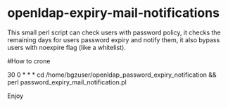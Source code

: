 # openldap-expiry-mail-notifications

This small perl script can check users with password policy, it checks the remaining days for users password expiry and notify them, it also bypass users with noexpire flag (like a whitelist).

#How to crone

30 0 * * * cd /home/bgzuser/openldap_password_expiry_notification && perl password_expiry_mail_notification.pl

Enjoy
